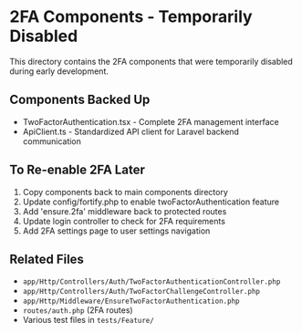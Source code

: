 # 2FA Components - Temporarily Disabled

This directory contains the 2FA components that were temporarily disabled during early development.

## Components Backed Up
- TwoFactorAuthentication.tsx - Complete 2FA management interface
- ApiClient.ts - Standardized API client for Laravel backend communication

## To Re-enable 2FA Later
1. Copy components back to main components directory
2. Update config/fortify.php to enable twoFactorAuthentication feature
3. Add 'ensure.2fa' middleware back to protected routes
4. Update login controller to check for 2FA requirements
5. Add 2FA settings page to user settings navigation

## Related Files
- `app/Http/Controllers/Auth/TwoFactorAuthenticationController.php`
- `app/Http/Controllers/Auth/TwoFactorChallengeController.php`
- `app/Http/Middleware/EnsureTwoFactorAuthentication.php`
- `routes/auth.php` (2FA routes)
- Various test files in `tests/Feature/`